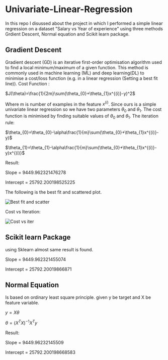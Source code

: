 # Univariate-Linear-Regression
In this repo I disussed about the project in which I performed a simple linear regression on a dataset "Salary vs Year of experience" using three methods Grdient Descent, Normal equation and Scikit learn package.

## Gradient Descent
Gradient descent (GD) is an iterative first-order optimisation algorithm used to find a local minimum/maximum of a given function. This method is commonly used in machine learning (ML) and deep learning(DL) to minimise a cost/loss function (e.g. in a linear regression (Setting a best fit  line)). 
Cost Function :

$J(\theta)=\frac{1}{2m}\sum(\theta_{0}+\theta_{1}x^{(i)}-y)^2$ 

Where m is number of examples in the feature 
$x^{(i)}$. 
Since ours is a simple univariate linear regression so we have two parameters 
$\theta_{0}$ 
and 
$\theta_{1}$. 
The cost function is minimised by finding suitable values of 
$\theta_{0}$ and $\theta_{1}$.
The iteration rule:

$\theta_{0}=\theta_{0}-\alpha\frac{1}{m}\sum(\theta_{0}+\theta_{1}x^{(i)}-y)$ 

$\theta_{1}=\theta_{1}-\alpha\frac{1}{m}\sum(\theta_{0}+\theta_{1}x^{(i)}-y)x^{(i)}$ 

Result: 

Slope = 9449.962321476278

Intercept = 25792.200198525225

The following is the best fit and scattered plot. 

![Best fit and scatter](https://user-images.githubusercontent.com/97800241/174444691-39dcf5e3-8455-4402-b20c-6db6ed15e81e.png)

Cost vs Iteration:

![Cost vs iter](https://user-images.githubusercontent.com/97800241/174444719-da371d5a-7f91-4d06-b093-d38cbe3dfdda.png)

## Scikit learn Package
using Sklearn almost same result is found.

Slope = 9449.962321455074

Intercept = 25792.20019866871

## Normal Equation
Is based on ordinary least square principle. given y be target and X be feature variable.

$y=X\theta$

$\theta = (X^TX)^{-1}X^Ty$

Result:

Slope = 9449.96232145509

Intercept = 25792.200198668583

